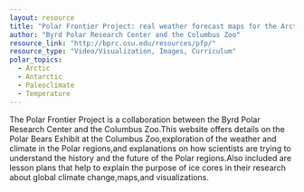 ```yaml
---
layout: resource
title: "Polar Frontier Project: real weather forecast maps for the Arctic "
author: "Byrd Polar Research Center and the Columbus Zoo"
resource_link: "http://bprc.osu.edu/resources/pfp/"
resource_type: "Video/Visualization, Images, Curriculum"
polar_topics:
  - Arctic
  - Antarctic
  - Paleoclimate
  - Temperature
---
```


The Polar Frontier Project is a collaboration between the Byrd Polar Research Center and the Columbus Zoo.This website offers details on the Polar Bears Exhibit at the Columbus Zoo,exploration of the weather and climate in the Polar regions,and explanations on how scientists are trying to understand the history and the future of the Polar regions.Also included are lesson plans that help to explain the purpose of ice cores in their research about global climate change,maps,and visualizations.
